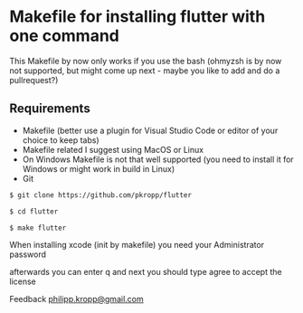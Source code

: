 Makefile for installing flutter with one command
================================================

This Makefile by now only works if you use the bash (ohmyzsh is by now not supported, but might come up next - maybe you like to add and do a pullrequest?)

Requirements
------------

* Makefile (better use a plugin for Visual Studio Code or editor of your choice to keep tabs)
* Makefile related I suggest using MacOS or Linux
* On Windows Makefile is not that well supported (you need to install it for Windows or might work in build in Linux)
* Git

```bash
$ git clone https://github.com/pkropp/flutter
```

```bash
$ cd flutter
```

```bash
$ make flutter
```

When installing xcode (init by makefile) you need your Administrator password

afterwards you can enter q and next you should type agree to accept the license


Feedback philipp.kropp@gmail.com